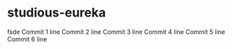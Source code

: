 # studious-eureka
fsde
Commit 1 line
Commit 2 line
Commit 3 line
Commit 4 line
Commit 5 line
Commit 6 line
